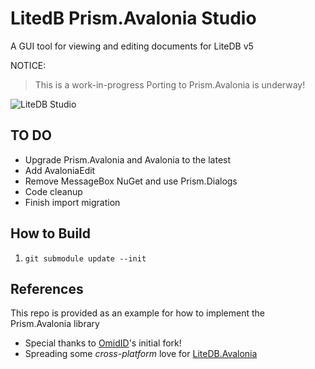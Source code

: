# LitedB Prism.Avalonia Studio

A GUI tool for viewing and editing documents for LiteDB v5

NOTICE:
> This is a work-in-progress
> Porting to Prism.Avalonia is underway!

![LiteDB Studio](https://pbs.twimg.com/media/D_142rzWwAECJDd?format=jpg&name=900x900)

## TO DO

* Upgrade Prism.Avalonia and Avalonia to the latest
* Add AvaloniaEdit
* Remove MessageBox NuGet and use Prism.Dialogs
* Code cleanup
* Finish import migration

## How to Build

1. `git submodule update --init`

## References

This repo is provided as an example for how to implement the Prism.Avalonia library

* Special thanks to [OmidID](https://github.com/OmidID/LiteDB.Studio)'s initial fork!
* Spreading some _cross-platform_ love for [LiteDB.Avalonia](https://github.com/mbdavid/LiteDB.Avalonia)
